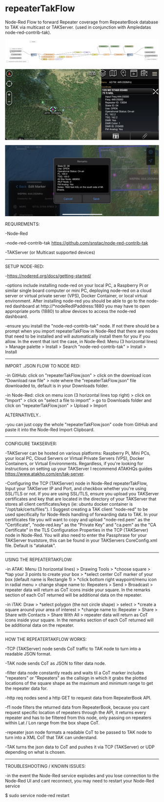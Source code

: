 # repeaterTakFlow
Node-Red Flow to forward Repeater coverage from RepeaterBook database to TAK via multicast or TAKServer. (used in conjunction with Ampledatas node-red-contrib-tak).


![nodered](/repeaterTakFlow.png?raw=true "nodered")

![atak](/atak.png?raw=true "atak")

![itak](/itak1.png?raw=true "itak")


REQUIREMENTS:

-Node-Red

-node-red-contrib-tak https://github.com/snstac/node-red-contrib-tak

-TAKServer (or Multicast supported devices)

--------------------------------------------------------------

SETUP NODE-RED:

-https://nodered.org/docs/getting-started/

-options include installing node-red on your local PC, a Raspberry Pi or similar single board computer or mini PC, deploying node-red on a cloud server or virtual private server (VPS), Docker Container, or local virtual environment. After installing node-red you should be able to go to the node-red dashboard at http://*nodeRedIPaddress:1880 you may have to open appropriate ports (1880) to allow devices to access the node-red dashboard.

-ensure you install the "node-red-contrib-tak" node. If not there should be a prompt when you import repeaterTakFlow in Node-Red that there are nodes that need to be installed and will automatically install them for you if you allow. In the event that isnt the case, in Node-Red: Menu (3 horizontal lines) > Manage palette > Install > Search "node-red-contrib-tak" > Install > Install

---------------------------------------------------------------

IMPORT .JSON FLOW TO NODE RED:

-in GitHub: click on "repeaterTakFlow.json" > click on the download icon "Download raw file" > note where the "repeaterTakFlow.json" file downloaded to, default is in your Downloads folder.

-in Node-Red: click on menu icon (3 horizontal lines top right) > click on "Import" > click on "select a file to import" > go to Downloads folder and click on "repeaterTakFlow.json" > Upload > Import

ALTERNATIVELY..

-you can just copy the whole "repeaterTakFlow.json" code from GitHub and paste it into the Node-Red Import Clipboard.

----------------------------------------------------------------

CONFIGURE TAKSERVER:

-TAKServer can be hosted on various platforms: Raspberry Pi, Mini PCs, your local PC, Cloud Servers or Virtual Private Servers (VPS), Docker Containers, or Virtual Environments. Regardless, if you're looking for instructions on setting up your TAKServer I recommend ATAKHQs guides https://www.atakhq.com/en/tak-server.

-Configuring the TCP (TAKServer) node in Node-Red repeaterTakFlow, Input your TAKServer IP and Port, and checkbox whether you're using SSL/TLS or not. If you are using SSL/TLS, ensure you upload you TAKServer certificates and key that are located in the directory of your TAKServer that stores all client certificates/keys (ie: ubuntu docker container is "/opt/tak/certs/files"). I Suggest creating a TAK client "node-red" to be used specifically for Node-Reds handling of forwarding data to TAK. In your certificates file you will want to copy and upload "node-red.pem" as the "Certificate", "node-red.key" as the "Private Key" and "ca.pem" as the "CA Certificate" in the TLS Configuration Properties in the TCP (TAKServer) node in Node-Red. You will also need to enter the Passphrase for your TAKServer truststore, this can be found in your TAKServers CoreConfig.xml file. Default is "atakatak".

----------------------------------------------------------------

USING THE REPEATERTAKFLOW:

-in ATAK: Menu (3 horizontal lines) > Drawing Tools > *choose square > *tap your 3 points to create your box > *select center CoT marker of your box (default name is Rectangle 1) > *click bottom right waypoint/menu icon in radial menu > change shape name to: Repeaters > Send > Broadcast > repeater data will return as CoT icons inside your square. In the remarks section of each CoT returned will be additional data on the repeater.

-in iTAK: Draw > *select polygon (the not circle shape) > select > *create a square around your area of interest > *change name to: Repeater > Share > Share with Contacts > Share With All > repeater data will return as CoT icons inside your square. In the remarks section of each CoT returned will be additional data on the repeater.

----------------------------------------------------------------

HOW THE REPEATERTAKFLOW WORKS:

-TCP (TAKServer) node sends CoT traffic to TAK node to turn into a readable JSON format.

-TAK node sends CoT as JSON to filter data node.

-filter data node constantly reads and waits til a CoT marker includes "repeaters" or "Repeaters" as the callsign in which it grabs the plotted locations of the square shape as the maximum and minimum range to get the repeater data for.

-http req nodes send a http GET to request data from RepeaterBook API.

-f1 node filters the returned data from RepeaterBook, because you cant request specific location of repeaters through the API, it returns every repeater and has to be filtered from this node, only passing on repeaters within Lat / Lon range from the box shape CoT.

-repeater json node formats a readable CoT to be passed to TAK node to turn into a XML CoT that TAK can understand.

-TAK turns the json data to CoT and pushes it via TCP (TAKServer) or UDP depending on what is chosen.

-------------------------------------------------------------------

TROUBLESHOOTING / KNOWN ISSUES:

-in the event the Node-Red service explodes and you lose connection to the Node-Red UI and cant reconnect, you may need to restart your Node-Red service

$ sudo service node-red restart

